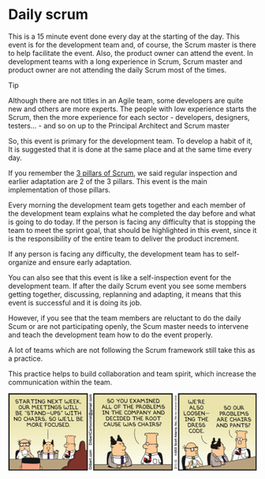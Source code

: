 # Daily scrum

This is a 15 minute event done every day at the starting of the day. This event is for the development team and, of course, the Scrum master is there to help facilitate the event. Also, the product owner can attend the event. In development teams with a long experience in Scrum, Scrum master and product owner are not attending the daily Scrum most of the times.

>[!TIP]
> Although there are not titles in an Agile team, some developers are quite new and others are more experts. The people with low experience starts the Scrum, then the more experience for each sector - developers, designers, testers... - and so on up to the Principal Architect and Scrum master

So, this event is primary for the development team. To develop a habit of it, It is suggested that it is done at the same place and at the same time every day.

If you remember the [3 pillars of Scrum](../scrum/pillars.md), we said regular inspection and earlier adaptation are 2 of the 3 pillars. This event is the main implementation of those pillars.

Every morning the development team gets together and each member of the development team explains what he completed the day before and what is going to do today. If the person is facing any difficulty that is stopping the team to meet the sprint goal, that should be highlighted in this event, since it is the responsibility of the entire team to deliver the product increment.

If any person is facing any difficulty, the development team has to self-organize and ensure early adaptation.

You can also see that this event is like a self-inspection event for the development team. If after the daily Scrum event you see some members getting together, discussing, replanning and adapting, it means that this event is successful and it is doing its job.

However, if you see that the team members are reluctant to do the daily Scum or are not participating openly, the Scum master needs to intervene and teach the development team how to do the event properly.

A lot of teams which are not following the Scrum framework still take this as a practice.

This practice helps to build collaboration and team spirit, which increase the communication within the team.

![Dilbert Daily Scrum](../images/Dilbert_daily-scrum.png)
